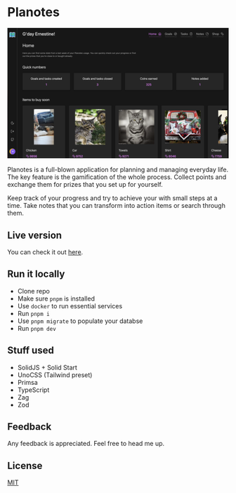 # Planotes

[![Planotes dashboard screenshoot](public/example.png)](https://planotes.xyz/)

Planotes is a full-blown application for planning and managing everyday life. The key feature is the gamification of the whole process. Collect points and exchange them for prizes that you set up for yourself.

Keep track of your progress and try to achieve your with small steps at a time. Take notes that you can transform into action items or search through them.

## Live version

You can check it out [here](https://planotes.xyz/).

## Run it locally

- Clone repo
- Make sure `pnpm` is installed
- Use `docker` to run essential services
- Run `pnpm i`
- Use `pnpm migrate` to populate your databse
- Run `pnpm dev`

## Stuff used

- SolidJS + Solid Start
- UnoCSS (Tailwind preset)
- Primsa
- TypeScript
- Zag
- Zod

## Feedback

Any feedback is appreciated. Feel free to head me up.

## License

[MIT](https://choosealicense.com/licenses/mit/)

